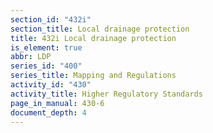 ```yaml
---
section_id: "432i"
section_title: Local drainage protection
title: 432i Local drainage protection
is_element: true
abbr: LDP
series_id: "400"
series_title: Mapping and Regulations
activity_id: "430"
activity_title: Higher Regulatory Standards
page_in_manual: 430-6
document_depth: 4
---
```


